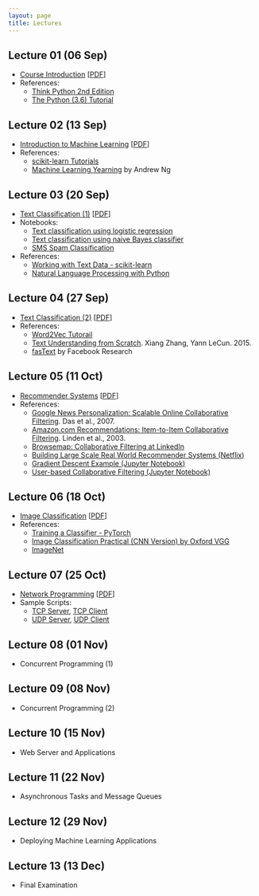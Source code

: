 ```yaml
---
layout: page
title: Lectures
---
```


## Lecture 01 (06 Sep)

- [Course Introduction]({{site.baseurl}}public/lectures/lecture-01.html) [[PDF]({{site.baseurl}}public/lectures/pdfs/lecture-01.pdf)]
- References:
    - [Think Python 2nd Edition](https://greenteapress.com/wp/think-python-2e/)
    - [The Python (3.6) Tutorial](https://docs.python.org/3.6/tutorial/)

## Lecture 02 (13 Sep)

- [Introduction to Machine Learning]({{site.baseurl}}public/lectures/lecture-02.html) [[PDF]({{site.baseurl}}public/lectures/pdfs/lecture-02.pdf)]
- References:
    - [scikit-learn Tutorials](http://scikit-learn.org/stable/tutorial/index.html)
    - [Machine Learning Yearning](http://www.mlyearning.org/) by Andrew Ng

## Lecture 03 (20 Sep)

- [Text Classification (1)]({{site.baseurl}}public/lectures/lecture-03.html) [[PDF]({{site.baseurl}}public/lectures/pdfs/lecture-03.pdf)]
- Notebooks:
    - [Text classification using logistic regression]({{site.baseurl}}public/notebooks/l3_text_logistic_regression.ipynb)
    - [Text classification using naive Bayes classifier]({{site.baseurl}}public/notebooks/l3_text_naive_bayes.ipynb)
    - [SMS Spam Classification]({{site.baseurl}}public/notebooks/l3-sms-spam-example.ipynb)
- References:
    - [Working with Text Data - scikit-learn](http://scikit-learn.org/stable/tutorial/text_analytics/working_with_text_data.html)
    - [Natural Language Processing with Python](http://nltk.org/book/)

## Lecture 04 (27 Sep)

- [Text Classification (2)]({{site.baseurl}}public/lectures/lecture-04.html) [[PDF]({{site.baseurl}}public/lectures/pdfs/lecture-04.pdf)]
- References:
    - [Word2Vec Tutorail](https://rare-technologies.com/word2vec-tutorial/)
    - [Text Understanding from Scratch](https://arxiv.org/abs/1502.01710). Xiang Zhang, Yann LeCun. 2015.
    - [fasText](https://fasttext.cc/) by Facebook Research

## Lecture 05 (11 Oct)

- [Recommender Systems]({{site.baseurl}}public/lectures/lecture-05.html) [[PDF]({{site.baseurl}}public/lectures/pdfs/lecture-05.pdf)]
- References:
    - [Google News Personalization: Scalable Online Collaborative Filtering](https://www2007.org/papers/paper570.pdf). Das et al., 2007.
    - [Amazon.com Recommendations: Item-to-Item Collaborative Filtering](https://www.cs.umd.edu/~samir/498/Amazon-Recommendations.pdf). Linden et al., 2003.
    - [Browsemap: Collaborative Filtering at LinkedIn](https://engineering.linkedin.com/recommender-systems/browsemap-collaborative-filtering-linkedin)
    - [Building Large Scale Real World Recommender Systems (Netflix)](https://www.slideshare.net/xamat/building-largescale-realworld-recommender-systems-recsys2012-tutorial)
    - [Gradient Descent Example (Jupyter Notebook)]({{site.baseurl}}public/notebooks/l5-gradient-descent-example.ipynb)
    - [User-based Collaborative Filtering (Jupyter Notebook)]({{site.baseurl}}public/notebooks/l5-user-based-cf.ipynb)

## Lecture 06 (18 Oct)

- [Image Classification]({{site.baseurl}}public/lectures/lecture-06.html) [[PDF]({{site.baseurl}}public/lectures/pdfs/lecture-06.pdf)]
- References:
    - [Training a Classifier - PyTorch](https://pytorch.org/tutorials/beginner/blitz/cifar10_tutorial.html)
    - [Image Classification Practical (CNN Version) by Oxford VGG](http://www.robots.ox.ac.uk/~vgg/practicals/category-recognition-cnn/index.html)
    - [ImageNet](http://image-net.org/)

## Lecture 07 (25 Oct)

- [Network Programming]({{site.baseurl}}public/lectures/lecture-07.html) [[PDF]({{site.baseurl}}public/lectures/pdfs/lecture-07.pdf)]
- Sample Scripts:
    - [TCP Server]({{site.baseurl}}scripts/tcp_simple_server.py), [TCP Client]({{site.baseurl}}scripts/tcp_simple_client.py)
    - [UDP Server]({{site.baseurl}}scripts/udp_simple_server.py), [UDP Client]({{site.baseurl}}scripts/udp_simple_client.py)


## Lecture 08 (01 Nov)

- Concurrent Programming (1)

## Lecture 09 (08 Nov)

- Concurrent Programming (2)

## Lecture 10 (15 Nov)

- Web Server and Applications

## Lecture 11 (22 Nov)

- Asynchronous Tasks and Message Queues

## Lecture 12 (29 Nov)

- Deploying Machine Learning Applications

## Lecture 13 (13 Dec)

- Final Examination
